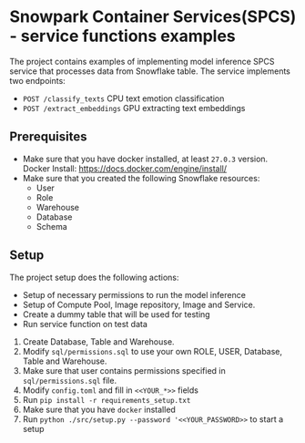 # Snowpark Container Services(SPCS) - service functions examples

The project contains examples of implementing model inference SPCS service that processes data from Snowflake table.
The service implements two endpoints:

* `POST /classify_texts` CPU text emotion classification
* `POST /extract_embeddings` GPU extracting text embeddings

## Prerequisites

* Make sure that you have docker installed, at least `27.0.3` version. Docker
  Install: https://docs.docker.com/engine/install/
* Make sure that you created the following Snowflake resources:
    * User
    * Role
    * Warehouse
    * Database
    * Schema

## Setup

The project setup does the following actions:

* Setup of necessary permissions to run the model inference
* Setup of Compute Pool, Image repository, Image and Service.
* Create a dummy table that will be used for testing
* Run service function on test data


1. Create Database, Table and Warehouse.
2. Modify `sql/permissions.sql` to use your own ROLE, USER, Database, Table and Warehouse.
3. Make sure that user contains permissions specified in `sql/permissions.sql` file.
4. Modify `config.toml` and fill in `<<YOUR_*>>` fields
5. Run `pip install -r requirements_setup.txt`
6. Make sure that you have `docker` installed
7. Run `python ./src/setup.py --password '<<YOUR_PASSWORD>>` to start a setup
